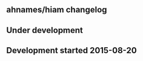 ahnames/hiam changelog
----------------------

## Under development


## Development started 2015-08-20

